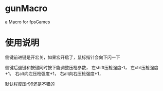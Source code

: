 # gunMacro
a Macro for fpsGames
# 使用说明
侧键前进键是开宏关，如果宏开启了，鼠标指针会向下闪一下  

侧键后退键和按键同时按下能调整压枪参数，
左shift压枪强度-1，
左ctrl压枪强度+1，
右alt向左压枪强度+1，
右alt向右压枪强度+1，

默认程度压r99还是不错的
